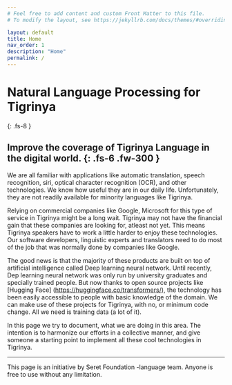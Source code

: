 ```yaml
---
# Feel free to add content and custom Front Matter to this file.
# To modify the layout, see https://jekyllrb.com/docs/themes/#overriding-theme-defaults

layout: default
title: Home
nav_order: 1
description: "Home"
permalink: /
---
```


# Natural Language Processing for Tigrinya
{: .fs-8 }

Improve the coverage of Tigrinya Language in the digital world.
{: .fs-6 .fw-300 }
---
We are all familiar with applications like automatic translation, speech recognition, siri, optical character recognition (OCR), and other technologies.
We know how useful they are in our daily life. Unfortunately, they are not readily available for minority languages like Tigrinya.

Relying on commercial companies like Google, Microsoft for this type of service in Tigrinya might be a long wait.
Tigrinya may not have the financial gain that these companies are looking for, atleast not yet. This means Tigrinya speakers
have to work a little harder to enjoy these technologies. Our software developers, linguistic experts and translators need to do most of the
job that was normally done by companies like Google.

The good news is that the majority of these products are built on top of artificial intelligence called Deep learning neural network. Until recently,
Dep learning neural network was only run by university graduates and specially trained people. But now thanks to open source projects like
[Hugging Face] (https://huggingface.co/transformers/), the technology has been easily accessible to people with basic knowledge of the domain.
We can make use of these projects for Tigrinya, with no, or minimum code change. All we need is training data (a lot of it).

In this page we try to document, what we are doing in this area. The intention is to harmonize our efforts in a collective manner,
and give someone a starting point to implement all these cool technologies in Tigrinya.

---
This page is an initiative by Seret Foundation -language team. Anyone is free to use without any limitation.